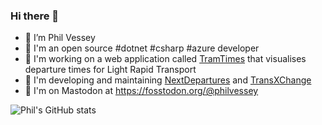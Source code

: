 ### Hi there 👋

- 🔭 I’m Phil Vessey
- 🏢 I'm an open source #dotnet #csharp #azure developer
- 🚊 I'm working on a web application called [TramTimes](https://tramtimes.net) that visualises departure times for Light Rapid Transport
- 🚌 I'm developing and maintaining [NextDepartures](https://github.com/philvessey/NextDepartures) and [TransXChange](https://github.com/philvessey/TransXChange)
- 🐘 I'm on Mastodon at https://fosstodon.org/@philvessey

![Phil's GitHub stats](https://github-readme-stats.vercel.app/api?username=philvessey&show_icons=true&theme=dark)
